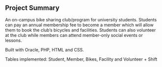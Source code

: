 ## Project Summary

An on-campus bike sharing club/program for university students. Students can pay an annual membership fee to become a member which will allow them to book the club’s bicycles and facilities. Students can also volunteer at the club while members can attend member-only social events or lessons.

Built with Oracle, PHP, HTML and CSS.

Tables implemented: Student, Member, Bikes, Facility and Volunteer + Shift
